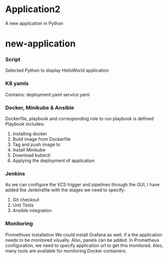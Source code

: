 # Application2
A new application in Python

# new-application

### Script
Selected Python to display HelloWorld application

### K8 yamls
Contains:
deployment.yaml
service.yaml

### Docker, Minikube & Ansible
Dockerfile, playbook and corresponding role to run playbook is defined
Playbook includes: 
1. Installing docker
2. Build image from Dockerfile 
3. Tag and push image to <dtr>
4. Install Minikube
5. Download kubectl
6. Applying the deployment of application

### Jenkins
As we can configure the VCS trigger and pipelines through the GUI, I have added the Jenkinsfile with the stages we need to specify:
1. Git checkout
2. Unit Tests
3. Ansible integration

### Monitoring
Promethues installation 
We could install Grafana as well, if a the application needs to be monitored visually. Also, panels can be added.
In Prometheus configuration, we need to specify application url to get this monitored.
Also, many tools are available for monitoring Docker containers.
